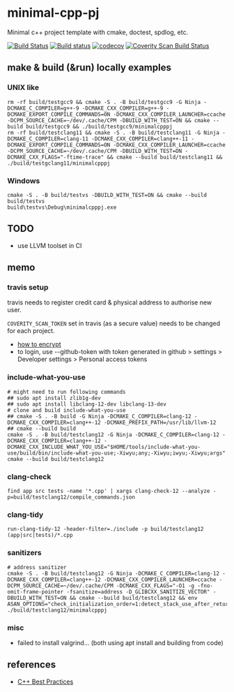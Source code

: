 # minimal-cpp-pj

Minimal c++ project template with cmake, doctest, spdlog, etc.

<!--- app.travis-co.com > choose repository > click on status badge next to repository name & github octocat -->
<!--- copy from ci.appveyor.com/projects > choose project > Settings > Badges -->
<!--- app.codecov.io/gh -> chose repo from Repos > Settings > Badge -->
<!--- scan.coverity.com/dashboard > choose project > Project Settings > Coverity Scan Badge -->
[![Build Status](https://app.travis-ci.com/jimbi-o/minimal-cpp-pj.svg?branch=main)](https://app.travis-ci.com/jimbi-o/minimal-cpp-pj)
[![Build status](https://ci.appveyor.com/api/projects/status/q887lixm7ao8n8f7?svg=true)](https://ci.appveyor.com/project/jimbi-o/minimal-cpp-pj)
[![codecov](https://codecov.io/gh/jimbi-o/minimal-cpp-pj/branch/main/graph/badge.svg?token=DWEPDOCYQJ)](https://codecov.io/gh/jimbi-o/minimal-cpp-pj)
[![Coverity Scan Build Status](https://scan.coverity.com/projects/24081/badge.svg)](https://scan.coverity.com/projects/jimbi-o-minimal-cpp-pj)

## make & build (&run) locally examples

### UNIX like

```
rm -rf build/testgcc9 && cmake -S . -B build/testgcc9 -G Ninja -DCMAKE_C_COMPILER=g++-9 -DCMAKE_CXX_COMPILER=g++-9 -DCMAKE_EXPORT_COMPILE_COMMANDS=ON -DCMAKE_CXX_COMPILER_LAUNCHER=ccache -DCPM_SOURCE_CACHE=~/dev/.cache/CPM -DBUILD_WITH_TEST=ON && cmake --build build/testgcc9 && ./build/testgcc9/minimalcpppj
rm -rf build/testclang11 && cmake -S . -B build/testclang11 -G Ninja -DCMAKE_C_COMPILER=clang-11 -DCMAKE_CXX_COMPILER=clang++-11 -DCMAKE_EXPORT_COMPILE_COMMANDS=ON -DCMAKE_CXX_COMPILER_LAUNCHER=ccache -DCPM_SOURCE_CACHE=~/dev/.cache/CPM -DBUILD_WITH_TEST=ON -DCMAKE_CXX_FLAGS="-ftime-trace" && cmake --build build/testclang11 && ./build/testgclang11/minimalcpppj
```

### Windows

```
cmake -S . -B build/testvs -DBUILD_WITH_TEST=ON && cmake --build build/testvs
build\testvs\Debug\minimalcpppj.exe
```

## TODO

* use LLVM toolset in CI

## memo

### travis setup

travis needs to register credit card & physical address to authorise new user.

``COVERITY_SCAN_TOKEN`` set in travis (as a secure value) needs to be changed for each project.

* [how to encrypt](https://docs.travis-ci.com/user/encryption-keys/)
* to login, use --github-token with token generated in github > settings > Developer settings > Personal access tokens

### include-what-you-use

```
# might need to run following commands
## sudo apt install zlib1g-dev
## sudo apt install libclang-12-dev libclang-13-dev
# clone and build include-what-you-use
## cmake -S . -B build -G Ninja -DCMAKE_C_COMPILER=clang-12 -DCMAKE_CXX_COMPILER=clang++-12 -DCMAKE_PREFIX_PATH=/usr/lib/llvm-12
## cmake --build build
cmake -S . -B build/testclang12 -G Ninja -DCMAKE_C_COMPILER=clang-12 -DCMAKE_CXX_COMPILER=clang++-12 -DCMAKE_CXX_INCLUDE_WHAT_YOU_USE="$HOME/tools/include-what-you-use/build/bin/include-what-you-use;-Xiwyu;any;-Xiwyu;iwyu;-Xiwyu;args"
cmake --build build/testclang12
```

### clang-check

```
find app src tests -name '*.cpp' | xargs clang-check-12 --analyze -p=build/testclang12/compile_commands.json
```

### clang-tidy

```
run-clang-tidy-12 -header-filter=./include -p build/testclang12 (app|src|tests)/*.cpp
```

### sanitizers

```
# address sanitizer
cmake -S . -B build/testclang12 -G Ninja -DCMAKE_C_COMPILER=clang-12 -DCMAKE_CXX_COMPILER=clang++-12 -DCMAKE_CXX_COMPILER_LAUNCHER=ccache -DCPM_SOURCE_CACHE=~/dev/.cache/CPM -DCMAKE_CXX_FLAGS="-O1 -g -fno-omit-frame-pointer -fsanitize=address -D_GLIBCXX_SANITIZE_VECTOR" -DBUILD_WITH_TEST=ON && cmake --build build/testclang12 && env ASAN_OPTIONS="check_initialization_order=1:detect_stack_use_after_return=1:atexit=1" ./build/testclang12/minimalcpppj
```

### misc

* failed to install valgrind... (both using apt install and building from code)

## references

* [C++ Best Practices](https://lefticus.gitbooks.io/cpp-best-practices/content/02-Use_the_Tools_Available.html)
